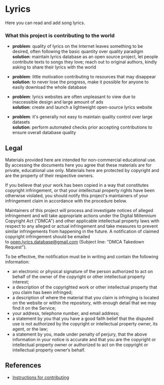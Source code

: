 # Lyrics

Here you can read and add song lyrics.


### What this project is contributing to the world

 - **problem**: quality of lyrics on the Internet leaves something to be desired, often following the basic quantity over quality paradigm  
 **solution**: maintain lyrics database as an open source project, let people contribute texts to songs they love; reach out to original authors, kindly asking to share their lyrics with the world

 - **problem**: little motivation contributing to resources that may disappear  
 **solution**: to never lose the progress, make it possible for anyone to easily download the whole database

 - **problem**: lyrics websites are often unpleasant to view due to inaccessible design and large amount of ads  
 **solution**: create and launch a lightweight open-source lyrics website

 - **problem**: it's generally not easy to maintain quality control over large datasets  
 **solution**: perform automated checks prior accepting contributions to ensure overall database quality


## Legal

Materials provided here are intended for non-commercial educational use. By accessing the documents here you agree that these materials are for private, educational use only. Materials here are protected by copyright and are the property of their respective owners.

If you believe that your work has been copied in a way that constitutes copyright infringement, or that your intellectual property rights have been otherwise violated, you should notify this project's maintainers of your infringement claim in accordance with the procedure below.

Maintainers of this project will process and investigate notices of alleged infringement and will take appropriate actions under the Digital Millennium Copyright Act ("DMCA") and other applicable intellectual property laws with respect to any alleged or actual infringement and take measures to prevent similar infringements from happening in the future. A notification of claimed copyright infringement should be emailed to open.lyrics.database@gmail.com (Subject line: "DMCA Takedown Request").

To be effective, the notification must be in writing and contain the following information:
* an electronic or physical signature of the person authorized to act on behalf of the owner of the copyright or other intellectual property interest;
* a description of the copyrighted work or other intellectual property that you claim has been infringed;
* a description of where the material that you claim is infringing is located on the website or within the repository, with enough detail that we may find it on the Service;
* your address, telephone number, and email address;
* a statement by you that you have a good faith belief that the disputed use is not authorized by the copyright or intellectual property owner, its agent, or the law;
* a statement by you, made under penalty of perjury, that the above information in your notice is accurate and that you are the copyright or intellectual property owner or authorized to act on the copyright or intellectual property owner‘s behalf.


## References

 * [Instructions for contributing](https://github.com/Lyrics/lyrics/wiki/Contributing)

